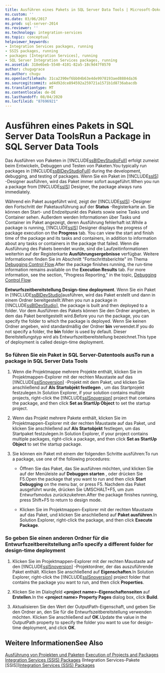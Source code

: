 ```yaml
---
title: Ausführen eines Pakets in SQL Server Data Tools | Microsoft-Dokumentation
ms.custom: ''
ms.date: 03/06/2017
ms.prod: sql-server-2014
ms.reviewer: ''
ms.technology: integration-services
ms.topic: conceptual
helpviewer_keywords:
- Integration Services packages, running
- SSIS packages, running
- packages [Integration Services], running
- SQL Server Integration Services packages, running
ms.assetid: 318e6beb-5540-4101-82a5-18c9d47f0570
author: chugugrace
ms.author: chugu
ms.openlocfilehash: 31ca2390ef6bb04b63e4de9978193aed8884da36
ms.sourcegitcommit: ad4d92dce894592a259721a1571b1d8736abacdb
ms.translationtype: MT
ms.contentlocale: de-DE
ms.lasthandoff: 08/04/2020
ms.locfileid: "87696921"
---
```

# <a name="run-a-package-in-sql-server-data-tools"></a><span data-ttu-id="ec6c0-102">Ausführen eines Pakets in SQL Server Data Tools</span><span class="sxs-lookup"><span data-stu-id="ec6c0-102">Run a Package in SQL Server Data Tools</span></span>
  <span data-ttu-id="ec6c0-103">Das Ausführen von Paketen in [!INCLUDE[ssBIDevStudioFull](../includes/ssbidevstudiofull-md.md)] erfolgt zumeist beim Entwickeln, Debuggen und Testen von Paketen.</span><span class="sxs-lookup"><span data-stu-id="ec6c0-103">You typically run packages in [!INCLUDE[ssBIDevStudioFull](../includes/ssbidevstudiofull-md.md)] during the development, debugging, and testing of packages.</span></span> <span data-ttu-id="ec6c0-104">Wenn Sie ein Paket im [!INCLUDE[ssIS](../includes/ssis-md.md)] -Designer ausführen, wird das Paket immer sofort ausgeführt.</span><span class="sxs-lookup"><span data-stu-id="ec6c0-104">When you run a package from [!INCLUDE[ssIS](../includes/ssis-md.md)] Designer, the package always runs immediately.</span></span>  
  
 <span data-ttu-id="ec6c0-105">Während ein Paket ausgeführt wird, zeigt der [!INCLUDE[ssIS](../includes/ssis-md.md)] -Designer den Fortschritt der Paketausführung auf der **Status** -Registerkarte an. Sie können den Start- und Endzeitpunkt des Pakets sowie seine Tasks und Container sehen. Außerdem werden Informationen über Tasks und Container im Paket angezeigt, deren Ausführung fehlerhaft ist.</span><span class="sxs-lookup"><span data-stu-id="ec6c0-105">While a package is running, [!INCLUDE[ssIS](../includes/ssis-md.md)] Designer displays the progress of package execution on the **Progress** tab. You can view the start and finish time of the package and its tasks and containers, in addition to information about any tasks or containers in the package that failed.</span></span> <span data-ttu-id="ec6c0-106">Wenn die Ausführung des Pakets beendet wurde, sind die Laufzeitinformationen weiterhin auf der Registerkarte **Ausführungsergebnisse** verfügbar. Weitere Informationen finden Sie im Abschnitt "Fortschrittsberichte" im Thema [Debugging Control Flow](control-flow/control-flow.md).</span><span class="sxs-lookup"><span data-stu-id="ec6c0-106">After the package finishes running, the run-time information remains available on the **Execution Results** tab. For more information, see the section, "Progress Reporting," in the topic, [Debugging Control Flow](control-flow/control-flow.md).</span></span>  
  
 <span data-ttu-id="ec6c0-107">**Entwurfszeitbereitstellung**.</span><span class="sxs-lookup"><span data-stu-id="ec6c0-107">**Design-time deployment**.</span></span> <span data-ttu-id="ec6c0-108">Wenn Sie ein Paket in [!INCLUDE[ssBIDevStudio](../includes/ssbidevstudio-md.md)]ausführen, wird das Paket erstellt und dann in einem Ordner bereitgestellt.</span><span class="sxs-lookup"><span data-stu-id="ec6c0-108">When you run a package in [!INCLUDE[ssBIDevStudio](../includes/ssbidevstudio-md.md)], the package is built and then deployed to a folder.</span></span> <span data-ttu-id="ec6c0-109">Vor dem Ausführen des Pakets können Sie den Ordner angeben, in dem das Paket bereitgestellt wird.</span><span class="sxs-lookup"><span data-stu-id="ec6c0-109">Before you run the package, you can specify the folder to which the package is deployed.</span></span> <span data-ttu-id="ec6c0-110">Wenn Sie keinen Ordner angeben, wird standardmäßig der Ordner **bin** verwendet.</span><span class="sxs-lookup"><span data-stu-id="ec6c0-110">If you do not specify a folder, the **bin** folder is used by default.</span></span> <span data-ttu-id="ec6c0-111">Dieser Bereitstellungstyp wird als Entwurfszeitbereitstellung bezeichnet.</span><span class="sxs-lookup"><span data-stu-id="ec6c0-111">This type of deployment is called design-time deployment.</span></span>  
  
### <a name="to-run-a-package-in-sql-server-data-tools"></a><span data-ttu-id="ec6c0-112">So führen Sie ein Paket in SQL Server-Datentools aus</span><span class="sxs-lookup"><span data-stu-id="ec6c0-112">To run a package in SQL Server Data Tools</span></span>  
  
1.  <span data-ttu-id="ec6c0-113">Wenn die Projektmappe mehrere Projekte enthält, klicken Sie im Projektmappen-Explorer mit der rechten Maustaste auf das [!INCLUDE[ssISnoversion](../includes/ssisnoversion-md.md)] -Projekt mit dem Paket, und klicken Sie anschließend auf **Als Startobjekt festlegen** , um das Startprojekt festzulegen.</span><span class="sxs-lookup"><span data-stu-id="ec6c0-113">In Solution Explorer, if your solution contains multiple projects, right-click the [!INCLUDE[ssISnoversion](../includes/ssisnoversion-md.md)] project that contains the package, and then click **Set as StartUp Object** to set the startup project.</span></span>  
  
2.  <span data-ttu-id="ec6c0-114">Wenn das Projekt mehrere Pakete enthält, klicken Sie im Projektmappen-Explorer mit der rechten Maustaste auf das Paket, und klicken Sie anschließend auf **Als Startobjekt** festlegen, um das Startpaket festzulegen.</span><span class="sxs-lookup"><span data-stu-id="ec6c0-114">In Solution Explorer, if your project contains multiple packages, right-click a package, and then click **Set as StartUp Object** to set the startup package.</span></span>  
  
3.  <span data-ttu-id="ec6c0-115">Sie können ein Paket mit einem der folgenden Schritte ausführen:</span><span class="sxs-lookup"><span data-stu-id="ec6c0-115">To run a package, use one of the following procedures:</span></span>  
  
    -   <span data-ttu-id="ec6c0-116">Öffnen Sie das Paket, das Sie ausführen möchten, und klicken Sie auf der Menüleiste auf **Debuggen starten** , oder drücken Sie F5.</span><span class="sxs-lookup"><span data-stu-id="ec6c0-116">Open the package that you want to run and then click **Start Debugging** on the menu bar, or press F5.</span></span> <span data-ttu-id="ec6c0-117">Nachdem das Paket ausgeführt wurde, drücken Sie UMSCHALT+F5, um zum Entwurfsmodus zurückzukehren.</span><span class="sxs-lookup"><span data-stu-id="ec6c0-117">After the package finishes running, press Shift+F5 to return to design mode.</span></span>  
  
    -   <span data-ttu-id="ec6c0-118">Klicken Sie im Projektmappen-Explorer mit der rechten Maustaste auf das Paket, und klicken Sie anschließend auf **Paket ausführen**.</span><span class="sxs-lookup"><span data-stu-id="ec6c0-118">In Solution Explorer, right-click the package, and then click **Execute Package**.</span></span>  
  
### <a name="to-specify-a-different-folder-for-design-time-deployment"></a><span data-ttu-id="ec6c0-119">So geben Sie einen anderen Ordner für die Entwurfszeitbereitstellung an</span><span class="sxs-lookup"><span data-stu-id="ec6c0-119">To specify a different folder for design-time deployment</span></span>  
  
1.  <span data-ttu-id="ec6c0-120">Klicken Sie im Projektmappen-Explorer mit der rechten Maustaste auf den [!INCLUDE[ssISnoversion](../includes/ssisnoversion-md.md)] -Projektordner, der das auszuführende Paket enthält. Klicken Sie anschließend auf **Eigenschaften**.</span><span class="sxs-lookup"><span data-stu-id="ec6c0-120">In Solution Explorer, right-click the [!INCLUDE[ssISnoversion](../includes/ssisnoversion-md.md)] project folder that contains the package you want to run, and then click **Properties**.</span></span>  
  
2.  <span data-ttu-id="ec6c0-121">Klicken Sie im Dialogfeld **\<project name>-Eigenschaftenseiten** auf **Erstellen**.</span><span class="sxs-lookup"><span data-stu-id="ec6c0-121">In the **\<project name> Property Pages** dialog box, click **Build**.</span></span>  
  
3.  <span data-ttu-id="ec6c0-122">Aktualisieren Sie den Wert der OutputPath-Eigenschaft, und geben Sie den Ordner an, den Sie für die Entwurfszeitbereitstellung verwenden möchten. Klicken Sie anschließend auf **OK**.</span><span class="sxs-lookup"><span data-stu-id="ec6c0-122">Update the value in the OutputPath property to specify the folder you want to use for design-time deployment, and click **OK**.</span></span>  
  
## <a name="see-also"></a><span data-ttu-id="ec6c0-123">Weitere Informationen</span><span class="sxs-lookup"><span data-stu-id="ec6c0-123">See Also</span></span>  
 <span data-ttu-id="ec6c0-124">[Ausführung von Projekten und Paketen](packages/run-integration-services-ssis-packages.md) </span><span class="sxs-lookup"><span data-stu-id="ec6c0-124">[Execution of Projects and Packages](packages/run-integration-services-ssis-packages.md) </span></span>  
 <span data-ttu-id="ec6c0-125">[Integration Services &#40;SSIS&#41; Packages](../../2014/integration-services/integration-services-ssis-packages.md) (Integration Services-Pakete [SSIS])</span><span class="sxs-lookup"><span data-stu-id="ec6c0-125">[Integration Services &#40;SSIS&#41; Packages](../../2014/integration-services/integration-services-ssis-packages.md)</span></span>  
  
  
